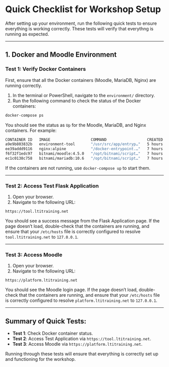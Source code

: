 # **Quick Checklist for Workshop Setup**

After setting up your environment, run the following quick tests to ensure everything is working correctly. These tests will verify that everythng is running as expected.

---

## **1. Docker and Moodle Environment**

### **Test 1: Verify Docker Containers**

First, ensure that all the Docker containers (Moodle, MariaDB, Nginx) are running correctly.

1. In the terminal or PowerShell, navigate to the `environment/` directory.
2. Run the following command to check the status of the Docker containers:

```bash
docker-compose ps
```

You should see the status as `Up` for the Moodle, MariaDB, and Nginx containers. For example:

```bash
CONTAINER ID   IMAGE                  COMMAND                  CREATED       STATUS       PORTS             
a9e9b803832b   environment-tool       "/usr/src/app/entryp…"   5 hours ago   Up 5 hours   0.0.0.0:3000->...
ee39addd9116   nginx:alpine           "/docker-entrypoint.…"   7 hours ago   Up 7 hours   80/tcp, 0.0.0.0:443->...
f6f32f1edc97   bitnami/moodle:4.5.0   "/opt/bitnami/script…"   7 hours ago   Up 7 hours   0.0.0.0:8080->...
ec1c0138c758   bitnami/mariadb:10.6   "/opt/bitnami/script…"   7 hours ago   Up 7 hours   3306...
```

If the containers are not running, use `docker-compose up` to start them.

---
### **Test 2: Access Test Flask Application**

1. Open your browser.
2. Navigate to the following URL:

```
https://tool.ltitraining.net
```

You should see a success message from the Flask Application page. If the page doesn’t load, double-check that the containers are running, and ensure that your `/etc/hosts` file is correctly configured to resolve `tool.ltitraining.net` to `127.0.0.1`.


---

### **Test 3: Access Moodle**

1. Open your browser.
2. Navigate to the following URL:

```
https://platform.ltitraining.net
```

You should see the Moodle login page. If the page doesn’t load, double-check that the containers are running, and ensure that your `/etc/hosts` file is correctly configured to resolve `platform.ltitraining.net` to `127.0.0.1`.


---


## **Summary of Quick Tests**:
- **Test 1**: Check Docker container status.
- **Test 2**: Access Test Application via `https://tool.ltitraining.net`.
- **Test 3**: Access Moodle via `https://platform.ltitraining.net`.

Running through these tests will ensure that everything is correctly set up and functioning for the workshop.